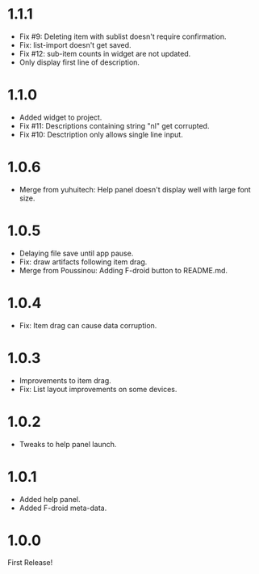 # 1.1.1
* Fix #9: Deleting item with sublist doesn't require confirmation.
* Fix: list-import doesn't get saved.
* Fix #12: sub-item counts in widget are not updated.
* Only display first line of description.

# 1.1.0
* Added widget to project.
* Fix #11: Descriptions containing string "nl" get corrupted.
* Fix #10: Desctription only allows single line input.

# 1.0.6
* Merge from yuhuitech: Help panel doesn't display well with large font size.

# 1.0.5
* Delaying file save until app pause.
* Fix: draw artifacts following item drag.
* Merge from Poussinou: Adding F-droid button to README.md.

# 1.0.4
* Fix: Item drag can cause data corruption.

# 1.0.3
* Improvements to item drag.
* Fix: List layout improvements on some devices.

# 1.0.2
* Tweaks to help panel launch.

# 1.0.1
* Added help panel.
* Added F-droid meta-data.

# 1.0.0
First Release!

